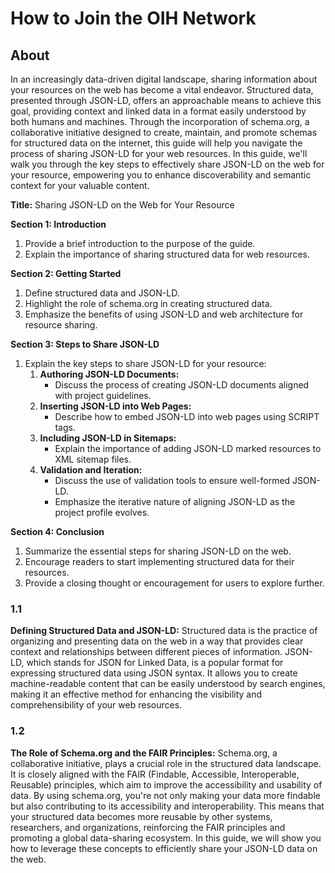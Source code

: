 # How to Join the OIH Network

## About

In an increasingly data-driven digital landscape, sharing information about your resources on the web has become a vital endeavor. Structured data, presented through JSON-LD, offers an approachable means to achieve this goal, providing context and linked data in a format easily understood by both humans and machines. Through the incorporation of schema.org, a collaborative initiative designed to create, maintain, and promote schemas for structured data on the internet, this guide will help you navigate the process of sharing JSON-LD for your web resources. In this guide, we'll walk you through the key steps to effectively share JSON-LD on the web for your resource, empowering you to enhance discoverability and semantic context for your valuable content.

**Title:** Sharing JSON-LD on the Web for Your Resource

**Section 1: Introduction**
1) Provide a brief introduction to the purpose of the guide.
1) Explain the importance of sharing structured data for web resources.

**Section 2: Getting Started**
1) Define structured data and JSON-LD.
1) Highlight the role of schema.org in creating structured data.
1) Emphasize the benefits of using JSON-LD and web architecture for resource sharing.

**Section 3: Steps to Share JSON-LD**
1) Explain the key steps to share JSON-LD for your resource:
    1) **Authoring JSON-LD Documents:**
        - Discuss the process of creating JSON-LD documents aligned with project guidelines.
    1) **Inserting JSON-LD into Web Pages:**
        - Describe how to embed JSON-LD into web pages using SCRIPT tags.
    1) **Including JSON-LD in Sitemaps:**
        - Explain the importance of adding JSON-LD marked resources to XML sitemap files.
    1) **Validation and Iteration:**
        - Discuss the use of validation tools to ensure well-formed JSON-LD.
        - Emphasize the iterative nature of aligning JSON-LD as the project profile evolves.

**Section 4: Conclusion**
1) Summarize the essential steps for sharing JSON-LD on the web.
1) Encourage readers to start implementing structured data for their resources.
1) Provide a closing thought or encouragement for users to explore further.


### 1.1

**Defining Structured Data and JSON-LD:** Structured data is the practice of organizing and presenting data on the web in a way that provides clear context and relationships between different pieces of information. JSON-LD, which stands for JSON for Linked Data, is a popular format for expressing structured data using JSON syntax. It allows you to create machine-readable content that can be easily understood by search engines, making it an effective method for enhancing the visibility and comprehensibility of your web resources.

### 1.2

**The Role of Schema.org and the FAIR Principles:** Schema.org, a collaborative initiative, plays a crucial role in the structured data landscape. It is closely aligned with the FAIR (Findable, Accessible, Interoperable, Reusable) principles, which aim to improve the accessibility and usability of data. By using schema.org, you're not only making your data more findable but also contributing to its accessibility and interoperability. This means that your structured data becomes more reusable by other systems, researchers, and organizations, reinforcing the FAIR principles and promoting a global data-sharing ecosystem. In this guide, we will show you how to leverage these concepts to efficiently share your JSON-LD data on the web.


